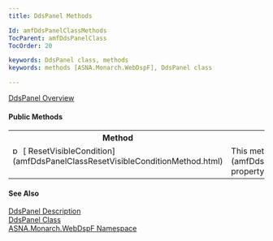 ```yaml
---
title: DdsPanel Methods

Id: amfDdsPanelClassMethods
TocParent: amfDdsPanelClass
TocOrder: 20

keywords: DdsPanel class, methods
keywords: methods [ASNA.Monarch.WebDspF], DdsPanel class

---
```


[DdsPanel Overview](amfDdsPanelClass.html) 

#### Public Methods
<table class="mytable" cellspacing="0" cellpadding="4" width="90%">
          <colgroup>
          <col width="30%" />
          <col width="70%" />
          </colgroup>
          <tr><th>Method</th>
          <th>Description</th>
          </tr>
          <tr valign="top">
            <td><img
 class="hcp4" alt="public methods" src="../Images/Methods.bmp" style="WIDTH:16px; HEIGHT:16px" width="16" height="16" border="0" />
              [
              ResetVisibleCondition](amfDdsPanelClassResetVisibleConditionMethod.html)
            </td>
            <td>This method resets the 
            [
            VisibleCondition](amfDdsPanelClassVisibleConditionProperty.html) property.</td>
          </tr>
</table>

#### See Also
[DdsPanel Description](amfUnderstandingPanels.html)<br />
      [DdsPanel
      Class](amfDdsPanelClass.html)
      <br clear="none" />
      [
      ASNA.Monarch.WebDspF Namespace](amfWebDspFNamespace.html)

